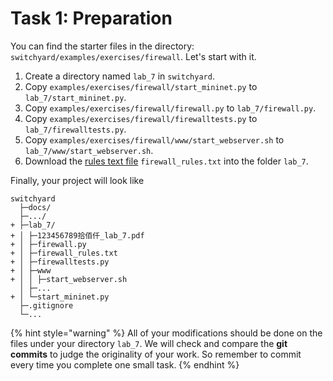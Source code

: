# Task 1: Preparation

You can find the starter files in the directory: `switchyard/examples/exercises/firewall`. Let's start with it.

1. Create a directory named `lab_7` in `switchyard`.
2. Copy `examples/exercises/firewall/start_mininet.py` to `lab_7/start_mininet.py`.
3. Copy `examples/exercises/firewall/firewall.py` to `lab_7/firewall.py`.
4. Copy `examples/exercises/firewall/firewalltests.py` to `lab_7/firewalltests.py`.
5. Copy `examples/exercises/firewall/www/start_webserver.sh` to `lab_7/www/start_webserver.sh`.
6. Download the [rules text file](https://box.nju.edu.cn/d/123a70ac8ff34595b18f/) `firewall_rules.txt` into the folder `lab_7`.


Finally, your project will look like

```
switchyard
  ├─docs/
  ├─.../
+ ├─lab_7/
+ │ ├─123456789拾佰仟_lab_7.pdf
+ │ ├─firewall.py
+ │ ├─firewall_rules.txt
+ │ ├─firewalltests.py
+ │ ├─www
+ │ │ ├─start_webserver.sh
  │ ├─...
+ │ └─start_mininet.py
  ├─.gitignore
  └─...
```

{% hint style="warning" %}
All of your modifications should be done on the files under your directory `lab_7`. We will check and compare the **git commits** to judge the originality of your work. So remember to commit every time you complete one small task.
{% endhint %}
